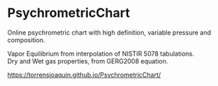 # PsychrometricChart
Online psychrometric chart with high definition, variable pressure and composition.  

Vapor Equilibrium from interpolation of NISTIR 5078 tabulations.  
Dry and Wet gas properties, from GERG2008 equation.  

https://torrensjoaquin.github.io/PsychrometricChart/
